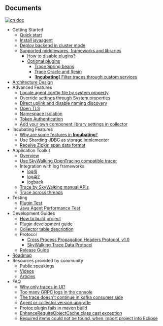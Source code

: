## Documents
[![cn doc](https://img.shields.io/badge/document-中文-blue.svg)](README_ZH.md)

  * Getting Started
    * [Quick start](en/Quick-start.md)
    * [Install javaagent](en/Deploy-skywalking-agent.md)
    * [Deploy backend in cluster mode](en/Deploy-backend-in-cluster-mode.md)
    * [Supported middlewares, frameworks and libraries](Supported-list.md)
      * [How to disable plugins?](en/How-to-disable-plugin.md)
      * [Optional plugins](en/Optional-plugins.md)
        * [Trace Spring beans](en/agent-optional-plugins/Spring-bean-plugins.md)
        * [Trace Oracle and Resin](en/agent-optional-plugins/Oracle-Resin-plugins.md)
        * [[**Incubating**] Filter traces through custom services](../apm-sniffer/optional-plugins/trace-ignore-plugin/README.md)
  * [Architecture Design](en/Architecture.md)
  * Advanced Features
    * [Locate agent config file by system property](en/Specified-agent-config.md)
    * [Override settings through System.properties](en/Setting-override.md)
    * [Direct uplink and disable naming discovery](en/Direct-uplink.md)
    * [Open TLS](en/TLS.md)
    * [Namespace Isolation](en/Namespace.md)
    * [Token Authentication](en/Token-auth.md)
    * [Add your own component library settings in collector](en/Component-libraries-extend.md)
  * Incubating Features
    * [Why are some features in **Incubating**?](en/Incubating/Abstract.md)
    * [Use Sharding JDBC as storage implementor](en/Use-ShardingJDBC-as-storage-implementor.md)
    * [Receive Zipkin span data format](../apm-collector/apm-collector-thirdparty-receiver/receiver-zipkin/docs/README.md)
  * Application Toolkit
    * [Overview](en/Applicaton-toolkit.md)
    * [Use SkyWalking OpenTracing compatible tracer](en/Opentracing.md)
    * Integration with log frameworks
      * [log4j](en/Application-toolkit-log4j-1.x.md)
      * [log4j2](en/Application-toolkit-log4j-2.x.md)
      * [logback](en/Application-toolkit-logback-1.x.md)
    * [Trace by SkyWalking manual APIs](en/Application-toolkit-trace.md)
    * [Trace across threads](en/Application-toolkit-trace-cross-thread.md)
  * Testing
    * [Plugin Test](https://github.com/SkywalkingTest/agent-integration-test-report)
    * [Java Agent Performance Test](https://skywalkingtest.github.io/Agent-Benchmarks/)
  * Development Guides
    * [How to build project](en/How-to-build.md)
    * [Plugin development guide](en/Plugin-Development-Guide.md)
    * [Collector table description](en/Collector-Table-Description.md)
    * Protocol
      * [Cross Process Propagation Headers Protocol, v1.0](en/Skywalking-Cross-Process-Propagation-Headers-Protocol-v1.md)
      * [SkyWalking Trace Data Protocol](en/Trace-Data-Protocol.md)
    * [Release Guide](en/How-to-release.md)
  * [Roadmap](ROADMAP.md)
  * Resources provided by community
    * [Public speakings](https://github.com/OpenSkywalking/Community#public-speakings)
    * [Videos](https://github.com/OpenSkywalking/Community#videos)
    * [Articles](https://github.com/OpenSkywalking/Community#articles)
  * FAQ
    * [Why only traces in UI?](en/FAQ/Why-have-traces-no-others.md)
    * [Too many GRPC logs in the console](en/FAQ/Too-many-gRPC-logs.md)
    * [The trace doesn't continue in kafka consumer side](en/FAQ/kafka-plugin.md)
    * [Agent or collector version upgrade](en/FAQ/Upgrade.md)
    * [Protoc plugin fails in maven build](en/FAQ/Protoc-Plugin-Fails-When-Build.md)
    * [EnhanceRequireObjectCache class cast exception](en/FAQ/EnhanceRequireObjectCache-Cast-Exception.md)
    * [Required items could not be found, when import project into Eclipse](en/FAQ/Import-Project-Eclipse-RequireItems-Exception.md) 

    
